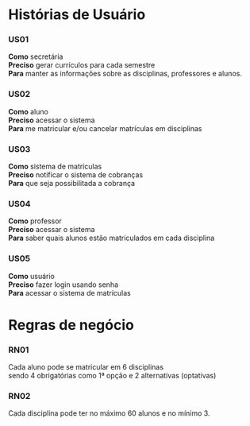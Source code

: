 # Histórias de Usuário

### US01
**Como** secretária <br>
**Preciso** gerar currículos para cada semestre <br>
**Para** manter as informações sobre as disciplinas, professores e alunos.

### US02
**Como** aluno <br>
**Preciso** acessar o sistema <br>
**Para** me matricular e/ou cancelar matrículas em disciplinas

### US03
**Como** sistema de matrículas <br>
**Preciso** notificar o sistema de cobranças <br>
**Para** que seja possibilitada a cobrança

### US04
**Como** professor <br>
**Preciso** acessar o sistema <br>
**Para** saber quais alunos estão matriculados em cada disciplina

### US05
**Como** usuário <br>
**Preciso** fazer login usando senha <br>
**Para** acessar o sistema de matrículas 

# Regras de negócio 

### RN01
Cada aluno pode se matricular em 6 disciplinas <br>
sendo 4 obrigatórias como 1ª opção e 2 alternativas (optativas)

### RN02
Cada disciplina pode ter no máximo 60 alunos e no mínimo 3.